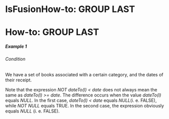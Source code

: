 # lsFusionHow-to: GROUP LAST

# How-to: GROUP LAST

##### Example 1

###### Condition

We have a set of books associated with a certain category, and the dates of their receipt.



Note that the expression *NOT dateTo(l) &lt; date* does not always mean the same as *dateTo(l) &gt;= date*. The difference occurs when the value *dateTo(l)* equals *NULL*. In the first case, *dateTo(l) &lt; date* equals *NULL*(i. e. FALSE), while *NOT NULL* equals TRUE. In the second case, the expression obviously equals *NULL* (i. e. FALSE).
